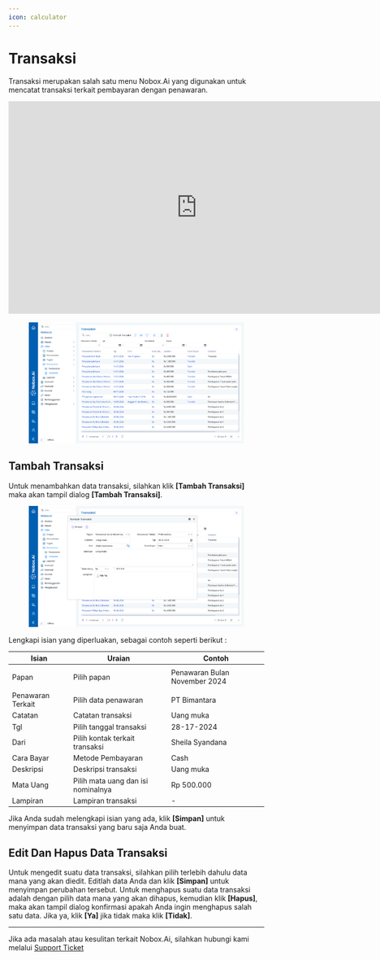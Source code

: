 ```yaml
---
icon: calculator
---
```


# Transaksi

Transaksi merupakan salah satu menu Nobox.Ai yang digunakan untuk mencatat transaksi terkait pembayaran dengan penawaran.


<iframe width="742" height="418" src="https://www.youtube.com/embed/X1w93uAPn-8" title="Pengenalan Tampilan NoBox" frameborder="0" allow="accelerometer; autoplay; clipboard-write; encrypted-media; gyroscope; picture-in-picture; web-share" referrerpolicy="strict-origin-when-cross-origin" allowfullscreen></iframe>


<figure><img src="../../.gitbook/assets/Transaksi.png" alt=""><figcaption></figcaption></figure>

## **Tambah Transaksi**

Untuk menambahkan data transaksi, silahkan klik **\[Tambah Transaksi]** maka akan tampil dialog **\[Tambah Transaksi]**.

<figure><img src="../../.gitbook/assets/Tambah Transaksi.png" alt=""><figcaption></figcaption></figure>

Lengkapi isian yang diperluakan, sebagai contoh seperti berikut :

| Isian             | Uraian                             | Contoh                        |
| ----------------- | ---------------------------------- | ----------------------------- |
| <p>Papan<br></p>  | Pilih papan                        | Penawaran Bulan November 2024 |
| Penawaran Terkait | Pilih data penawaran               | PT Bimantara                  |
| Catatan           | Catatan transaksi                  | Uang muka                     |
| Tgl               | Pilih tanggal transaksi            | 28-17-2024                    |
| Dari              | Pilih kontak terkait transaksi     | Sheila Syandana               |
| Cara Bayar        | Metode Pembayaran                  | Cash                          |
| Deskripsi         | Deskripsi transaksi                | Uang muka                     |
| Mata Uang         | Pilih mata uang dan isi nominalnya | Rp 500.000                    |
| Lampiran          | Lampiran transaksi                 | -                             |

Jika Anda sudah melengkapi isian yang ada, klik **\[Simpan]** untuk menyimpan data transaksi yang baru saja Anda buat.

## **Edit Dan Hapus Data Transaksi**

Untuk mengedit suatu data transaksi, silahkan pilih terlebih dahulu data mana yang akan diedit. Editlah data Anda dan klik **\[Simpan]** untuk menyimpan perubahan tersebut. Untuk menghapus suatu data transaksi adalah dengan pilih data mana yang akan dihapus, kemudian klik **\[Hapus]**, maka akan tampil dialog konfirmasi apakah Anda ingin menghapus salah satu data. Jika ya, klik **\[Ya]** jika tidak maka klik **\[Tidak]**.

***

Jika ada masalah atau kesulitan terkait Nobox.Ai, silahkan hubungi kami melalui [Support Ticket](https://crm.nobox.ai/clients/tickets)
